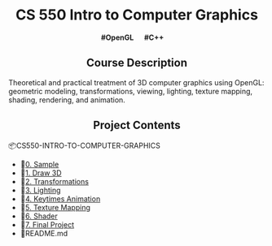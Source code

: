 <h1 align = "center"> CS 550 Intro to Computer Graphics</h1>
<p align = "center"> <b>#OpenGL  &emsp; #C++  &emsp;</b></p>

<h2 align = "center">Course Description</h2>
<p>
  Theoretical and practical treatment of 3D computer graphics using OpenGL: geometric modeling, transformations, viewing, lighting, texture mapping, shading, rendering, and animation.
</p>

<h2 align = "center">Project Contents</h2>
<div>
    <p>📦CS550-INTRO-TO-COMPUTER-GRAPHICS</p>
    <ul>
        <li>📂<a href="https://github.com/ChiayuTu2/CS550-INTRO-TO-COMPUTER-GRAPHICS/tree/main/0.%20Sample">0. Sample</a></li>
        <li>📂<a href="https://github.com/ChiayuTu2/CS550-INTRO-TO-COMPUTER-GRAPHICS/tree/main/1.%20Draw%203D">1. Draw 3D</a></li>
        <li>📂<a href="https://github.com/ChiayuTu2/CS550-INTRO-TO-COMPUTER-GRAPHICS/tree/main/2.%20Transformations">2. Transformations</a></li>
        <li>📂<a href="https://github.com/ChiayuTu2/CS550-INTRO-TO-COMPUTER-GRAPHICS/tree/main/3.%20Lighting">3. Lighting</a></li>
        <li>📂<a href="https://github.com/ChiayuTu2/CS550-INTRO-TO-COMPUTER-GRAPHICS/tree/main/4.%20Keytimes%20Animation">4. Keytimes Animation</a></li>
        <li>📂<a href="https://github.com/ChiayuTu2/CS550-INTRO-TO-COMPUTER-GRAPHICS/tree/main/5.%20Texture%20Mapping">5. Texture Mapping</a></li>
        <li>📂<a href="https://github.com/ChiayuTu2/CS550-INTRO-TO-COMPUTER-GRAPHICS/tree/main/6.%20Shaders">6. Shader</a></li>
        <li>📂<a href="https://github.com/ChiayuTu2/CS550-INTRO-TO-COMPUTER-GRAPHICS/tree/main/7.%20Final%20Project">7. Final Project</a></li>
        <li>📄README.md</li>
    </ul>
</div>
